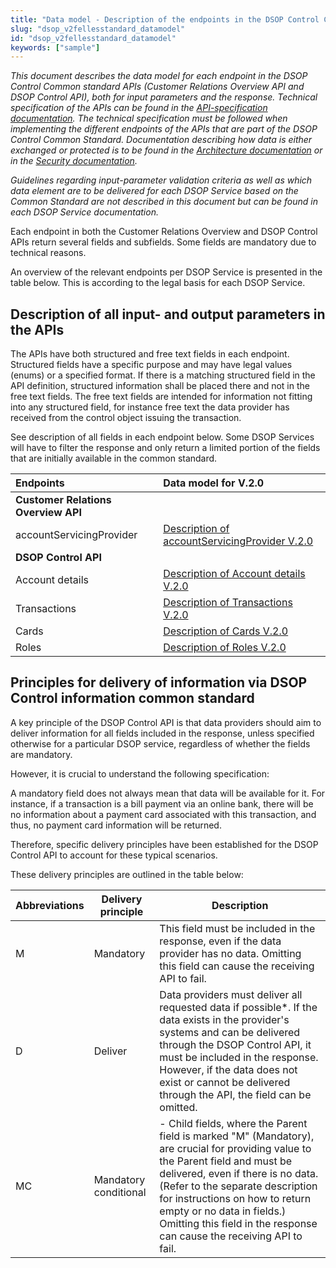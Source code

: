 ```yaml
---
title: "Data model - Description of the endpoints in the DSOP Control Common Standard APIs"
slug: "dsop_v2fellesstandard_datamodel"
id: "dsop_v2fellesstandard_datamodel"
keywords: ["sample"]
---
```


*This document describes the data model for each endpoint in the DSOP Control Common standard APIs (Customer Relations
Overview API and DSOP Control API), both for input parameters and the response. Technical specification of the APIs can
be found in the [API-specification documentation](/dsop_v2fellesstandard_api_specification).
The technical specification must be followed when implementing the different endpoints of the APIs that are part of the
DSOP Control Common Standard. Documentation describing how data is either exchanged or protected is to be found in the
[Architecture documentation](/dsop_v2fellesstandard_architecturedocument) or in the
[Security documentation](/dsop_v2fellesstandard_securitydesign).*

*Guidelines regarding input-parameter validation criteria as well as which data element are to be delivered for each DSOP
Service based on the Common Standard are not described in this document but can be found in each DSOP Service
documentation.*

Each endpoint in both the Customer Relations Overview and DSOP Control APIs return several fields and subfields. Some
fields are mandatory due to technical reasons.

An overview of the relevant endpoints per DSOP Service is presented in the table below. This is according to the legal
basis for each DSOP Service.

## Description of all input- and output parameters in the APIs

The APIs have both structured and free text fields in each endpoint. Structured fields have a specific purpose and may
have legal values (enums) or a specified format. If there is a matching structured field in the API definition, structured
information shall be placed there and not in the free text fields. The free text fields are intended for information not
fitting into any structured field, for instance free text the data provider has received from the control object issuing
the transaction.

See description of all fields in each endpoint below. Some DSOP Services will have to filter the response and only return
a limited portion of the fields that are initially available in the common standard.

| Endpoints                           | Data model for V.2.0                                                                                                               |
|:------------------------------------|:-----------------------------------------------------------------------------------------------------------------------------------|
| **Customer Relations Overview API** |  |  | customerRelationships               | [Description of customerRelationships V.2.0](/dsop_v2fellesstandard_customerrelationships)       |
| accountServicingProvider            | [Description of accountServicingProvider V.2.0](/dsop_v2fellesstandard_accountservicingprovider) |
| **DSOP Control API** |  |  | Accounts                            | [Description of Accounts V.2.0](/dsop_v2fellesstandard_accounts)                                 |
| Account details                     | [Description of Account details V.2.0](/dsop_v2fellesstandard_accountdetails)                    |
| Transactions                        | [Description of Transactions V.2.0](/dsop_v2fellesstandard_transactions)                         |
| Cards                               | [Description of Cards V.2.0](/dsop_v2fellesstandard_cards)                                       |
| Roles                               | [Description of Roles V.2.0](/dsop_v2fellesstandard_roles)                                       |

## Principles for delivery of information via DSOP Control information common standard

A key principle of the DSOP Control API is that data providers should aim to deliver information for all fields included in the response, unless specified otherwise for a particular DSOP service, regardless of whether the fields are mandatory.

However, it is crucial to understand the following specification:

A mandatory field does not always mean that data will be available for it. For instance, if a transaction is a bill payment via an online bank, there will be no information about a payment card associated with this transaction, and thus, no payment card information will be returned.

Therefore, specific delivery principles have been established for the DSOP Control API to account for these typical scenarios.

These delivery principles are outlined in the table below:

| Abbreviations | Delivery principle | Description |
| --------------- | -------------------- | ------------- |
| M | Mandatory | This field must be included in the response, even if the data provider has no data. Omitting this field can cause the receiving API to fail. |
| D | Deliver | Data providers must deliver all requested data if possible*. If the data exists in the provider's systems and can be delivered through the DSOP Control API, it must be included in the response. However, if the data does not exist or cannot be delivered through the API, the field can be omitted. |
| MC | Mandatory conditional | - Child fields, where the Parent field is marked "M" (Mandatory), are crucial for providing value to the Parent field and must be delivered, even if there is no data. (Refer to the separate description for instructions on how to return empty or no data in fields.) Omitting this field in the response can cause the receiving API to fail. 